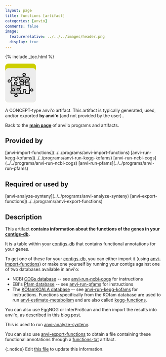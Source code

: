 ```yaml
---
layout: page
title: functions [artifact]
categories: [anvio]
comments: false
image:
  featurerelative: ../../../images/header.png
  display: true
---
```



{% include _toc.html %}


<img src="../../images/icons/CONCEPT.png" alt="CONCEPT" style="width:100px; border:none" />

A CONCEPT-type anvi'o artifact. This artifact is typically generated, used, and/or exported **by anvi'o** (and not provided by the user)..

Back to the **[main page](../../)** of anvi'o programs and artifacts.

## Provided by


<p style="text-align: left" markdown="1"><span class="artifact-p">[anvi-import-functions](../../programs/anvi-import-functions)</span> <span class="artifact-p">[anvi-run-kegg-kofams](../../programs/anvi-run-kegg-kofams)</span> <span class="artifact-p">[anvi-run-ncbi-cogs](../../programs/anvi-run-ncbi-cogs)</span> <span class="artifact-p">[anvi-run-pfams](../../programs/anvi-run-pfams)</span></p>


## Required or used by


<p style="text-align: left" markdown="1"><span class="artifact-r">[anvi-analyze-synteny](../../programs/anvi-analyze-synteny)</span> <span class="artifact-r">[anvi-export-functions](../../programs/anvi-export-functions)</span></p>


## Description

This artifact **contains information about the functions of the genes in your <span class="artifact-n">[contigs-db](/software/anvio/help/artifacts/contigs-db)</span>.**

It is a table within your <span class="artifact-n">[contigs-db](/software/anvio/help/artifacts/contigs-db)</span> that contains functional annotations for your genes. 

To get one of these for your <span class="artifact-n">[contigs-db](/software/anvio/help/artifacts/contigs-db)</span>, you can either import it (using <span class="artifact-n">[anvi-import-functions](/software/anvio/help/programs/anvi-import-functions)</span>) or make one yourself by running your contigs against one of two databases available in anvi'o:
* NCBI [COGs database](https://www.ncbi.nlm.nih.gov/pmc/articles/PMC102395/) -- see <span class="artifact-n">[anvi-run-ncbi-cogs](/software/anvio/help/programs/anvi-run-ncbi-cogs)</span> for instructions
* EBI's [Pfam database](https://pfam.xfam.org/) -- see <span class="artifact-n">[anvi-run-pfams](/software/anvio/help/programs/anvi-run-pfams)</span> for instructions
* The [KOfamKOALA database](https://www.genome.jp/tools/kofamkoala/) -- see <span class="artifact-n">[anvi-run-kegg-kofams](/software/anvio/help/programs/anvi-run-kegg-kofams)</span> for instructions. Functions specifically from the KOfam database are used to run <span class="artifact-n">[anvi-estimate-metabolism](/software/anvio/help/programs/anvi-estimate-metabolism)</span> and are also called <span class="artifact-n">[kegg-functions](/software/anvio/help/artifacts/kegg-functions)</span>.

You can also use EggNOG or InterProScan and then import the results into anvi'o, as described in [this blog post](http://merenlab.org/2016/06/18/importing-functions/).

This is used to run <span class="artifact-n">[anvi-analyze-synteny](/software/anvio/help/programs/anvi-analyze-synteny)</span>. 

You can also use <span class="artifact-n">[anvi-export-functions](/software/anvio/help/programs/anvi-export-functions)</span> to obtain a file containing these functional annotations through a <span class="artifact-n">[functions-txt](/software/anvio/help/artifacts/functions-txt)</span> artifact. 


{:.notice}
Edit [this file](https://github.com/merenlab/anvio/tree/master/anvio/docs/artifacts/functions.md) to update this information.

